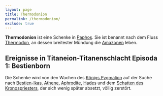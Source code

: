 ```yaml
---
layout: page
title: Thermodonion
permalink: /thermodonion/
exclude: true
---
```

**Thermodonion** ist eine Schenke in [Paphos](/paphos/). Sie ist benannt nach dem Fluss [Thermodon](/thermodon/), an dessen breitester Mündung die [Amazonen](/amazonen/) leben.


## Ereignisse in Titaneion-Titanenschlacht Episoda 1: Bestienborn

Die Schenke wird von den Wachen des [Königs Pygmalion](/pygmalion/) auf der Suche nach [Bestien-Ikas](/bestien-ikas/), [Athene](/athene/), [Aphrodite](/aphrodite/), [Hades](/hades/) und dem [Schatten des Kronospriesters](/schatten-des-kronospriesters/), der sich wenig später absetzt, völlig zerstört.

